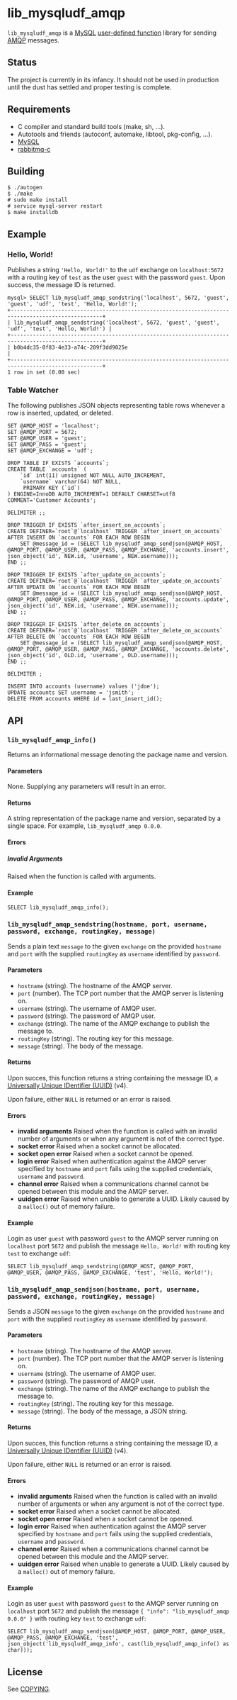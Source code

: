 # lib\_mysqludf\_amqp

`lib_mysqludf_amqp` is a [MySQL](http://www.mysql.com/) [user-defined function](http://dev.mysql.com/doc/refman/5.7/en/udf-features.html)
library for sending [AMQP](https://www.amqp.org/) messages.

## Status

The project is currently in its infancy. It should not be used in production until the dust has settled and proper testing is complete.

## Requirements

* C compiler and standard build tools (make, sh, ...).
* Autotools and friends (autoconf, automake, libtool, pkg-config, ...).
* [MySQL](http://www.mysql.com/)
* [rabbitmq-c](https://github.com/alanxz/rabbitmq-c)

## Building

```
$ ./autogen
$ ./make
# sudo make install
# service mysql-server restart
$ make installdb
```

## Example

### Hello, World!

Publishes a string `'Hello, World!'` to the `udf` exchange on `localhost:5672` with a routing key of `test` as the user `guest` with the password `guest`. Upon success, the message ID is returned.

```
mysql> SELECT lib_mysqludf_amqp_sendstring('localhost', 5672, 'guest', 'guest', 'udf', 'test', 'Hello, World!');
+---------------------------------------------------------------------------------------------------+
| lib_mysqludf_amqp_sendstring('localhost', 5672, 'guest', 'guest', 'udf', 'test', 'Hello, World!') |
+---------------------------------------------------------------------------------------------------+
| b0b4dc35-0f83-4e33-a74c-209f3dd9025e                                                              |
+---------------------------------------------------------------------------------------------------+
1 row in set (0.00 sec)
```

### Table Watcher

The following publishes JSON objects representing table rows whenever a row is inserted, updated, or deleted.
```
SET @AMQP_HOST = 'localhost';
SET @AMQP_PORT = 5672;
SET @AMQP_USER = 'guest';
SET @AMQP_PASS = 'guest';
SET @AMQP_EXCHANGE = 'udf';

DROP TABLE IF EXISTS `accounts`;
CREATE TABLE `accounts` (
    `id` int(11) unsigned NOT NULL AUTO_INCREMENT,
    `username` varchar(64) NOT NULL,
     PRIMARY KEY (`id`)
) ENGINE=InnoDB AUTO_INCREMENT=1 DEFAULT CHARSET=utf8 COMMENT='Customer Accounts';

DELIMITER ;;

DROP TRIGGER IF EXISTS `after_insert_on_accounts`;
CREATE DEFINER=`root`@`localhost` TRIGGER `after_insert_on_accounts` AFTER INSERT ON `accounts` FOR EACH ROW BEGIN
    SET @message_id = (SELECT lib_mysqludf_amqp_sendjson(@AMQP_HOST, @AMQP_PORT, @AMQP_USER, @AMQP_PASS, @AMQP_EXCHANGE, 'accounts.insert', json_object('id', NEW.id, 'username', NEW.username)));
END ;;

DROP TRIGGER IF EXISTS `after_update_on_accounts`;
CREATE DEFINER=`root`@`localhost` TRIGGER `after_update_on_accounts` AFTER UPDATE ON `accounts` FOR EACH ROW BEGIN
    SET @message_id = (SELECT lib_mysqludf_amqp_sendjson(@AMQP_HOST, @AMQP_PORT, @AMQP_USER, @AMQP_PASS, @AMQP_EXCHANGE, 'accounts.update', json_object('id', NEW.id, 'username', NEW.username)));
END ;;

DROP TRIGGER IF EXISTS `after_delete_on_accounts`;
CREATE DEFINER=`root`@`localhost` TRIGGER `after_delete_on_accounts` AFTER DELETE ON `accounts` FOR EACH ROW BEGIN
    SET @message_id = (SELECT lib_mysqludf_amqp_sendjson(@AMQP_HOST, @AMQP_PORT, @AMQP_USER, @AMQP_PASS, @AMQP_EXCHANGE, 'accounts.delete', json_object('id', OLD.id, 'username', OLD.username)));
END ;;

DELIMITER ;

INSERT INTO accounts (username) values ('jdoe');
UPDATE accounts SET username = 'jsmith';
DELETE FROM accounts WHERE id = last_insert_id();
```

## API

### `lib_mysqludf_amqp_info()`

Returns an informational message denoting the package name and version.

#### Parameters

None. Supplying any parameters will result in an error.

#### Returns

A string representation of the package name and version, separated by a single space. For example, `lib_mysqludf_amqp 0.0.0`.

#### Errors

##### Invalid Arguments

Raised when the function is called with arguments.

#### Example

```
SELECT lib_mysqludf_amqp_info();
```

### `lib_mysqludf_amqp_sendstring(hostname, port, username, password, exchange, routingKey, message)`

Sends a plain text `message` to the given `exchange` on the provided `hostname` and `port` with the supplied `routingKey` as `username` identified by `password`.

#### Parameters

* `hostname` (string). The hostname of the AMQP server.
* `port` (number). The TCP port number that the AMQP server is listening on.
* `username` (string). The username of AMQP user.
* `password` (string). The password of AMQP user.
* `exchange` (string). The name of the AMQP exchange to publish the message to.
* `routingKey` (string). The routing key for this message.
* `message` (string). The body of the message.

#### Returns

Upon succes, this function returns a string containing the message ID, a [Universally Unique IDentifier (UUID)](https://tools.ietf.org/html/rfc4122) (v4).

Upon failure, either `NULL` is returned or an error is raised.

#### Errors

* **invalid arguments** Raised when the function is called with an invalid number of arguments or when any argument is not of the correct type.
* **socket error** Raised when a socket cannot be allocated.
* **socket open error** Raised when a socket cannot be opened.
* **login error** Raised when authentication against the AMQP server specified by `hostname` and `port` fails using the supplied credentials, `username` and `password`.
* **channel error** Raised when a communications channel cannot be opened between this module and the AMQP server.
* **uuidgen error** Raised when unable to generate a UUID. Likely caused by a `malloc()` out of memory failure.

#### Example

Login as user `guest` with password `guest` to the AMQP server running on `localhost` port `5672` and publish the message `Hello, World!` with routing key `test` to exchange `udf`:

```
SELECT lib_mysqludf_amqp_sendstring(@AMQP_HOST, @AMQP_PORT, @AMQP_USER, @AMQP_PASS, @AMQP_EXCHANGE, 'test', 'Hello, World!');
```

### `lib_mysqludf_amqp_sendjson(hostname, port, username, password, exchange, routingKey, message)`

Sends a JSON `message` to the given `exchange` on the provided `hostname` and `port` with the supplied `routingKey` as `username` identified by `password`.

#### Parameters

* `hostname` (string). The hostname of the AMQP server.
* `port` (number). The TCP port number that the AMQP server is listening on.
* `username` (string). The username of AMQP user.
* `password` (string). The password of AMQP user.
* `exchange` (string). The name of the AMQP exchange to publish the message to.
* `routingKey` (string). The routing key for this message.
* `message` (string). The body of the message, a JSON string.

#### Returns

Upon succes, this function returns a string containing the message ID, a [Universally Unique IDentifier (UUID)](https://tools.ietf.org/html/rfc4122) (v4).

Upon failure, either `NULL` is returned or an error is raised.

#### Errors

* **invalid arguments** Raised when the function is called with an invalid number of arguments or when any argument is not of the correct type.
* **socket error** Raised when a socket cannot be allocated.
* **socket open error** Raised when a socket cannot be opened.
* **login error** Raised when authentication against the AMQP server specified by `hostname` and `port` fails using the supplied credentials, `username` and `password`.
* **channel error** Raised when a communications channel cannot be opened between this module and the AMQP server.
* **uuidgen error** Raised when unable to generate a UUID. Likely caused by a `malloc()` out of memory failure.

#### Example

Login as user `guest` with password `guest` to the AMQP server running on `localhost` port `5672` and publish the message `{ "info": "lib_mysqludf_amqp 0.0.0" }` with routing key `test` to exchange `udf`:

```
SELECT lib_mysqludf_amqp_sendjson(@AMQP_HOST, @AMQP_PORT, @AMQP_USER, @AMQP_PASS, @AMQP_EXCHANGE, 'test', json_object('lib_mysqludf_amqp_info', cast(lib_mysqludf_amqp_info() as char)));
```

## License

See [COPYING](https://github.com/ssimicro/lib_mysqludf_amqp/blob/master/COPYING).
